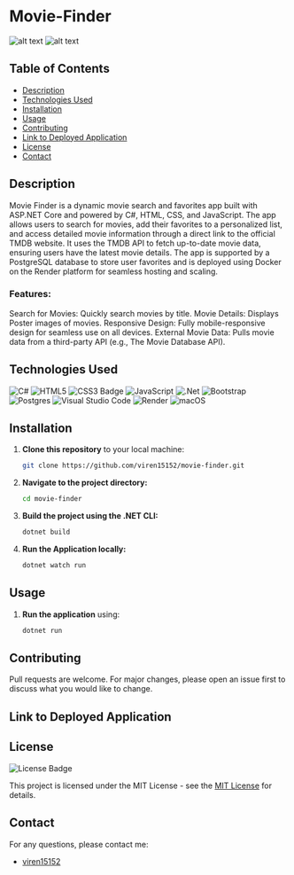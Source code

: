# Movie-Finder

![alt text](<wwwroot/images/Screenshot 2025-02-07 at 14.29.42.png>)
![alt text](<wwwroot/images/Screenshot 2025-02-07 at 14.11.34.png>)

## Table of Contents

* [Description](#description)
* [Technologies Used](#technologies-used)
* [Installation](#installation)
* [Usage](#usage)
* [Contributing](#contributing)
* [Link to Deployed Application](#link-to-deployed-application)
* [License](#license)
* [Contact](#contact)

## Description

Movie Finder is a dynamic movie search and favorites app built with ASP.NET Core and powered by C#, HTML, CSS, and JavaScript. The app allows users to search for movies, add their favorites to a personalized list, and access detailed movie information through a direct link to the official TMDB website. It uses the TMDB API to fetch up-to-date movie data, ensuring users have the latest movie details. The app is supported by a PostgreSQL database to store user favorites and is deployed using Docker on the Render platform for seamless hosting and scaling.


### Features:
Search for Movies: Quickly search movies by title.
Movie Details: Displays Poster images of movies. 
Responsive Design: Fully mobile-responsive design for seamless use on all devices.
External Movie Data: Pulls movie data from a third-party API (e.g., The Movie Database API).

## Technologies Used

![C#](https://img.shields.io/badge/c%23-%23239120.svg?style=for-the-badge&logo=csharp&logoColor=white)
![HTML5](https://img.shields.io/badge/HTML5-E34F26?style=for-the-badge&logo=html5&logoColor=white)
![CSS3 Badge](https://img.shields.io/badge/CSS3-1572B6?logo=css3&logoColor=fff&style=for-the-badge)
![JavaScript](https://img.shields.io/badge/javascript-%23323330.svg?style=for-the-badge&logo=javascript&logoColor=%23F7DF1E)
![.Net](https://img.shields.io/badge/.NET-5C2D91?style=for-the-badge&logo=.net&logoColor=white)
![Bootstrap](https://img.shields.io/badge/Bootstrap-563D7C?style=for-the-badge&logo=bootstrap&logoColor=white)
![Postgres](https://img.shields.io/badge/postgres-%23316192.svg?style=for-the-badge&logo=postgresql&logoColor=white)
![Visual Studio Code](https://img.shields.io/badge/Visual%20Studio%20Code-0078d7.svg?style=for-the-badge&logo=visual-studio-code&logoColor=white)
![Render](https://img.shields.io/badge/Render-46E3B7?style=for-the-badge&logo=render&logoColor=white)
![macOS](https://img.shields.io/badge/mac%20os-000000?style=for-the-badge&logo=macos&logoColor=F0F0F0)

## Installation

1. **Clone this repository** to your local machine:
   ```sh
   git clone https://github.com/viren15152/movie-finder.git
   ```
2. **Navigate to the project directory:**
   ```sh
   cd movie-finder
   ```
3. **Build the project using the .NET CLI:**
   ```sh
   dotnet build
   ```
4. **Run the Application locally:**
   ```sh
   dotnet watch run
   ```

## Usage

1. **Run the application** using:
   ```sh
   dotnet run
   ```

## Contributing
Pull requests are welcome. For major changes, please open an issue first to discuss what you would like to change.

## Link to Deployed Application


## License

![License Badge](https://img.shields.io/badge/License-MIT-yellow.svg)

This project is licensed under the MIT License - see the [MIT License](https://opensource.org/licenses/MIT) for details.

## Contact

For any questions, please contact me:

  - [viren15152](https://github.com/viren15152)